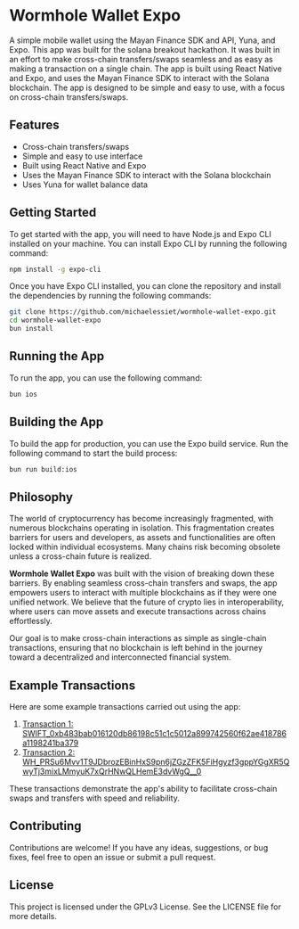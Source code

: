 # Wormhole Wallet Expo

A simple mobile wallet using the Mayan Finance SDK and API, Yuna, and Expo. This app was built for the solana breakout hackathon. It was built in an effort to make cross-chain transfers/swaps seamless and as easy as making a transaction on a single chain. The app is built using React Native and Expo, and uses the Mayan Finance SDK to interact with the Solana blockchain. The app is designed to be simple and easy to use, with a focus on cross-chain transfers/swaps.

## Features
- Cross-chain transfers/swaps
- Simple and easy to use interface
- Built using React Native and Expo
- Uses the Mayan Finance SDK to interact with the Solana blockchain
- Uses Yuna for wallet balance data

## Getting Started

To get started with the app, you will need to have Node.js and Expo CLI installed on your machine. You can install Expo CLI by running the following command:

```bash
npm install -g expo-cli
```

Once you have Expo CLI installed, you can clone the repository and install the dependencies by running the following commands:

```bash
git clone https://github.com/michaelessiet/wormhole-wallet-expo.git
cd wormhole-wallet-expo
bun install
```

## Running the App
To run the app, you can use the following command:

```bash
bun ios
```

## Building the App

To build the app for production, you can use the Expo build service. Run the following command to start the build process:

```bash
bun run build:ios
```

## Philosophy

The world of cryptocurrency has become increasingly fragmented, with numerous blockchains operating in isolation. This fragmentation creates barriers for users and developers, as assets and functionalities are often locked within individual ecosystems. Many chains risk becoming obsolete unless a cross-chain future is realized.

**Wormhole Wallet Expo** was built with the vision of breaking down these barriers. By enabling seamless cross-chain transfers and swaps, the app empowers users to interact with multiple blockchains as if they were one unified network. We believe that the future of crypto lies in interoperability, where users can move assets and execute transactions across chains effortlessly.

Our goal is to make cross-chain interactions as simple as single-chain transactions, ensuring that no blockchain is left behind in the journey toward a decentralized and interconnected financial system.

## Example Transactions

Here are some example transactions carried out using the app:

1. [Transaction 1: SWIFT_0xb483bab016120db86198c51c1c5012a899742560f62ae418786a1198241ba379](https://explorer.mayan.finance/tx/SWIFT_0xb483bab016120db86198c51c1c5012a899742560f62ae418786a1198241ba379)
2. [Transaction 2: WH_PRSu6Mvv1T9JDbrozEBinHxS9pn6jZGzZFK5FiHgyzf3gppYGgXR5QwyTj3mixLMmyuK7xQrHNwQLHemE3dvWgQ__0](https://explorer.mayan.finance/tx/WH_PRSu6Mvv1T9JDbrozEBinHxS9pn6jZGzZFK5FiHgyzf3gppYGgXR5QwyTj3mixLMmyuK7xQrHNwQLHemE3dvWgQ__0)

These transactions demonstrate the app's ability to facilitate cross-chain swaps and transfers with speed and reliability.

## Contributing

Contributions are welcome! If you have any ideas, suggestions, or bug fixes, feel free to open an issue or submit a pull request.

## License

This project is licensed under the GPLv3 License. See the LICENSE file for more details.
